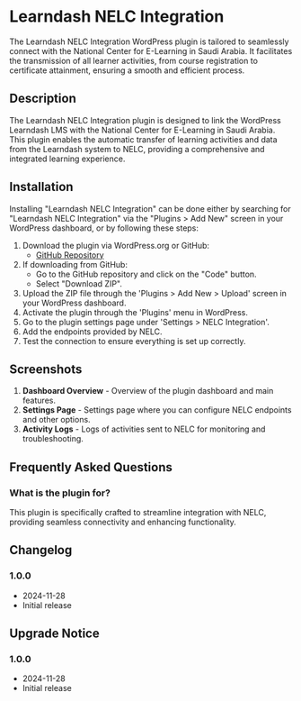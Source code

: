 # Learndash NELC Integration

The Learndash NELC Integration WordPress plugin is tailored to seamlessly connect with the National Center for E-Learning in Saudi Arabia. It facilitates the transmission of all learner activities, from course registration to certificate attainment, ensuring a smooth and efficient process.

## Description

The Learndash NELC Integration plugin is designed to link the WordPress Learndash LMS with the National Center for E-Learning in Saudi Arabia. This plugin enables the automatic transfer of learning activities and data from the Learndash system to NELC, providing a comprehensive and integrated learning experience.

## Installation

Installing "Learndash NELC Integration" can be done either by searching for "Learndash NELC Integration" via the "Plugins > Add New" screen in your WordPress dashboard, or by following these steps:

1. Download the plugin via WordPress.org or GitHub:
   - [GitHub Repository](https://github.com/nelc/learndash-lrs-plugin.git)
2. If downloading from GitHub:
   - Go to the GitHub repository and click on the "Code" button.
   - Select "Download ZIP".
3. Upload the ZIP file through the 'Plugins > Add New > Upload' screen in your WordPress dashboard.
4. Activate the plugin through the 'Plugins' menu in WordPress.
5. Go to the plugin settings page under 'Settings > NELC Integration'.
6. Add the endpoints provided by NELC.
7. Test the connection to ensure everything is set up correctly.

## Screenshots

1. **Dashboard Overview** - Overview of the plugin dashboard and main features.
2. **Settings Page** - Settings page where you can configure NELC endpoints and other options.
3. **Activity Logs** - Logs of activities sent to NELC for monitoring and troubleshooting.

## Frequently Asked Questions

### What is the plugin for?

This plugin is specifically crafted to streamline integration with NELC, providing seamless connectivity and enhancing functionality.

## Changelog

### 1.0.0

* 2024-11-28
* Initial release

## Upgrade Notice

### 1.0.0

* 2024-11-28
* Initial release
